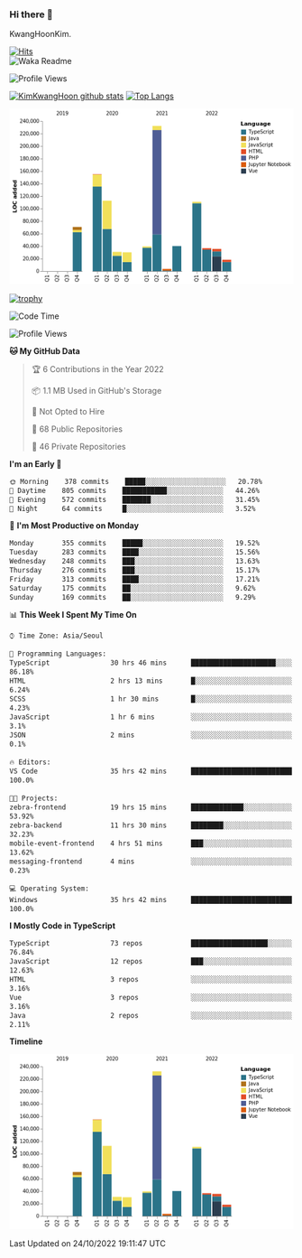 ### Hi there 👋

KwangHoonKim.

[![Hits](https://hits.seeyoufarm.com/api/count/incr/badge.svg?url=https%3A%2F%2Fgithub.com%2Frhkdgns95)](https://hits.seeyoufarm.com)  
![Waka Readme](https://github.com/rhkdgns95/rhkdgns95/workflows/Waka%20Readme/badge.svg)

![Profile Views](http://img.shields.io/badge/Profile%20Views-0-blue)

[![KimKwangHoon github stats](https://github-readme-stats.vercel.app/api?username=rhkdgns95&show_icons=true)](https://github.com/rhkdgns95/github-readme-stats)   [![Top Langs](https://github-readme-stats.vercel.app/api/top-langs/?username=rhkdgns95&layout=compact)](https://github.com/rhkdgns95/github-readme-stats)   


![Chart not found](https://raw.githubusercontent.com/rhkdgns95/rhkdgns95/master/charts/bar_graph.png) 

[![trophy](https://github-profile-trophy.vercel.app/?username=rhkdgns95)](https://github.com/rhkdgns95/github-profile-trophy)

<!--START_SECTION:waka-->
![Code Time](http://img.shields.io/badge/Code%20Time-3%2C398%20hrs%2058%20mins-blue)

![Profile Views](http://img.shields.io/badge/Profile%20Views-0-blue)

**🐱 My GitHub Data** 

> 🏆 6 Contributions in the Year 2022
 > 
> 📦 1.1 MB Used in GitHub's Storage 
 > 
> 🚫 Not Opted to Hire
 > 
> 📜 68 Public Repositories 
 > 
> 🔑 46 Private Repositories  
 > 
**I'm an Early 🐤** 

```text
🌞 Morning    378 commits    █████░░░░░░░░░░░░░░░░░░░░   20.78% 
🌆 Daytime    805 commits    ███████████░░░░░░░░░░░░░░   44.26% 
🌃 Evening    572 commits    ███████░░░░░░░░░░░░░░░░░░   31.45% 
🌙 Night      64 commits     █░░░░░░░░░░░░░░░░░░░░░░░░   3.52%

```
📅 **I'm Most Productive on Monday** 

```text
Monday       355 commits    █████░░░░░░░░░░░░░░░░░░░░   19.52% 
Tuesday      283 commits    ████░░░░░░░░░░░░░░░░░░░░░   15.56% 
Wednesday    248 commits    ███░░░░░░░░░░░░░░░░░░░░░░   13.63% 
Thursday     276 commits    ███░░░░░░░░░░░░░░░░░░░░░░   15.17% 
Friday       313 commits    ████░░░░░░░░░░░░░░░░░░░░░   17.21% 
Saturday     175 commits    ██░░░░░░░░░░░░░░░░░░░░░░░   9.62% 
Sunday       169 commits    ██░░░░░░░░░░░░░░░░░░░░░░░   9.29%

```


📊 **This Week I Spent My Time On** 

```text
⌚︎ Time Zone: Asia/Seoul

💬 Programming Languages: 
TypeScript               30 hrs 46 mins      █████████████████████░░░░   86.18% 
HTML                     2 hrs 13 mins       █░░░░░░░░░░░░░░░░░░░░░░░░   6.24% 
SCSS                     1 hr 30 mins        █░░░░░░░░░░░░░░░░░░░░░░░░   4.23% 
JavaScript               1 hr 6 mins         ░░░░░░░░░░░░░░░░░░░░░░░░░   3.1% 
JSON                     2 mins              ░░░░░░░░░░░░░░░░░░░░░░░░░   0.1%

🔥 Editors: 
VS Code                  35 hrs 42 mins      █████████████████████████   100.0%

🐱‍💻 Projects: 
zebra-frontend           19 hrs 15 mins      █████████████░░░░░░░░░░░░   53.92% 
zebra-backend            11 hrs 30 mins      ████████░░░░░░░░░░░░░░░░░   32.23% 
mobile-event-frontend    4 hrs 51 mins       ███░░░░░░░░░░░░░░░░░░░░░░   13.62% 
messaging-frontend       4 mins              ░░░░░░░░░░░░░░░░░░░░░░░░░   0.23%

💻 Operating System: 
Windows                  35 hrs 42 mins      █████████████████████████   100.0%

```

**I Mostly Code in TypeScript** 

```text
TypeScript               73 repos            ███████████████████░░░░░░   76.84% 
JavaScript               12 repos            ███░░░░░░░░░░░░░░░░░░░░░░   12.63% 
HTML                     3 repos             ░░░░░░░░░░░░░░░░░░░░░░░░░   3.16% 
Vue                      3 repos             ░░░░░░░░░░░░░░░░░░░░░░░░░   3.16% 
Java                     2 repos             ░░░░░░░░░░░░░░░░░░░░░░░░░   2.11%

```


**Timeline**

![Chart not found](https://raw.githubusercontent.com/rhkdgns95/rhkdgns95/master/charts/bar_graph.png) 


 Last Updated on 24/10/2022 19:11:47 UTC
<!--END_SECTION:waka-->
